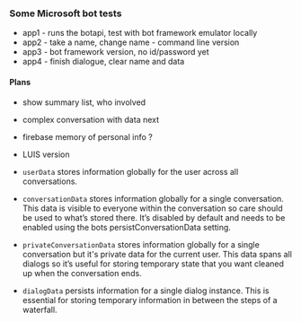 ### Some Microsoft bot tests ###

- app1 - runs the botapi, test with bot framework emulator locally
- app2 - take a name, change name - command line version
- app3 - bot framework version, no id/password yet
- app4 - finish dialogue, clear name and data

#### Plans
- show summary list, who involved
- complex conversation with data next
- firebase memory of personal info ?
- LUIS version

- `userData` stores information globally for the user across all conversations.
- `conversationData` stores information globally for a single conversation. This data is visible to everyone within the conversation so care should be used to what’s stored there. It’s disabled by default and needs to be enabled using the bots persistConversationData setting.
- `privateConversationData` stores information globally for a single conversation but it's private data for the current user. This data spans all dialogs so it’s useful for storing temporary state that you want cleaned up when the conversation ends.
- `dialogData` persists information for a single dialog instance. This is essential for storing temporary information in between the steps of a waterfall.


